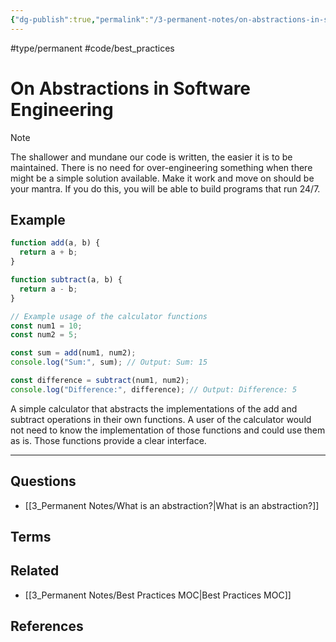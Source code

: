 ```yaml
---
{"dg-publish":true,"permalink":"/3-permanent-notes/on-abstractions-in-software-engineering/"}
---
```


#type/permanent #code/best_practices

# On Abstractions in Software Engineering

> [!NOTE]
> The shallower and mundane our code is written, the easier it is to be maintained. There is no need for over-engineering something when there might be a simple solution available. Make it work and move on should be your mantra. If you do this, you will be able to build programs that run 24/7.
>
## Example
```javascript
function add(a, b) {
  return a + b;
}

function subtract(a, b) {
  return a - b;
}

// Example usage of the calculator functions
const num1 = 10;
const num2 = 5;

const sum = add(num1, num2);
console.log("Sum:", sum); // Output: Sum: 15

const difference = subtract(num1, num2);
console.log("Difference:", difference); // Output: Difference: 5
```
A simple calculator that abstracts the implementations of the add and subtract operations in their own functions. A user of the calculator would not need to know the implementation of those functions and could use them as is. Those functions provide a clear interface.

---
## Questions
- [[3_Permanent Notes/What is an abstraction?\|What is an abstraction?]] 
## Terms

## Related
- [[3_Permanent Notes/Best Practices MOC\|Best Practices MOC]]
## References